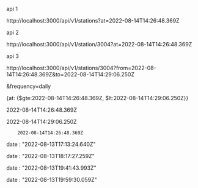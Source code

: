 api 1

http://localhost:3000/api/v1/stations?at=2022-08-14T14:26:48.369Z

api 2

http://localhost:3000/api/v1/station/3004?at=2022-08-14T14:26:48.369Z

api 3

http://localhost:3000/api/v1/stations/3004?from=2022-08-14T14:26:48.369Z&to=2022-08-14T14:29:06.250Z


&frequency=daily

{at: {$gte:2022-08-14T14:26:48.369Z, $lt:2022-08-14T14:29:06.250Z}}

2022-08-14T14:26:48.369Z

2022-08-14T14:29:06.250Z

        2022-08-14T14:26:48.369Z

date : "2022-08-13T17:13:24.640Z"

date : "2022-08-13T18:17:27.259Z"

date : "2022-08-13T19:41:43.993Z"

date : "2022-08-13T19:59:30.059Z"
